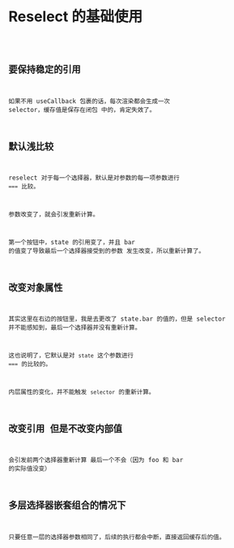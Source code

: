 # Reselect 的基础使用

<code src="./index.tsx" />

## 要保持稳定的引用

如果不用 useCallback 包裹的话，每次渲染都会生成一次 selector，缓存值是保存在闭包
中的，肯定失效了。

## 默认浅比较

reselect 对于每一个选择器，默认是对参数的每一项参数进行 `===` 比较。

参数改变了，就会引发重新计算。

第一个按钮中，state 的引用变了，并且 bar 的值变了导致最后一个选择器接受到的参数
发生改变，所以重新计算了。

## 改变对象属性

其实这里在右边的按钮里，我是去更改了 state.bar 的值的，但是 selector 并不能感知到，最后一个选择器并没有重新计算。

这也说明了，它默认是对 `state` 这个参数进行 `===` 的比较的。

内层属性的变化，并不能触发 `selector` 的重新计算。

## 改变引用 但是不改变内部值

会引发前两个选择器重新计算 最后一个不会（因为 foo 和 bar 的实际值没变）

## 多层选择器嵌套组合的情况下

只要任意一层的选择器参数相同了，后续的执行都会中断，直接返回缓存后的值。
